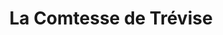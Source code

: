 ---
title: "La Comtesse de Trévise"
url: /le-plessis-trevise/la-comtesse-de-trevise/
shop: boulangerie
---